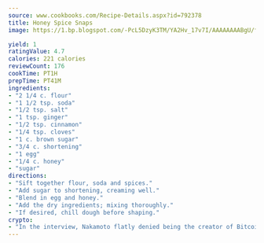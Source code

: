 ```yaml
---
source: www.cookbooks.com/Recipe-Details.aspx?id=792378
title: Honey Spice Snaps
image: https://1.bp.blogspot.com/-PcL5DzyK3TM/YA2Hv_17v7I/AAAAAAAABgU/fyHeesSth_IZW9mL5lk6GxJO8cW8ksrGACLcBGAsYHQ/s320/12.png

yield: 1
ratingValue: 4.7
calories: 221 calories
reviewCount: 176
cookTime: PT1H
prepTime: PT41M
ingredients:
- "2 1/4 c. flour"
- "1 1/2 tsp. soda"
- "1/2 tsp. salt"
- "1 tsp. ginger"
- "1/2 tsp. cinnamon"
- "1/4 tsp. cloves"
- "1 c. brown sugar"
- "3/4 c. shortening"
- "1 egg"
- "1/4 c. honey"
- "sugar"
directions:
- "Sift together flour, soda and spices."
- "Add sugar to shortening, creaming well."
- "Blend in egg and honey."
- "Add the dry ingredients; mixing thoroughly."
- "If desired, chill dough before shaping."
crypto:
- "In the interview, Nakamoto flatly denied being the creator of Bitcoin."
---
```

